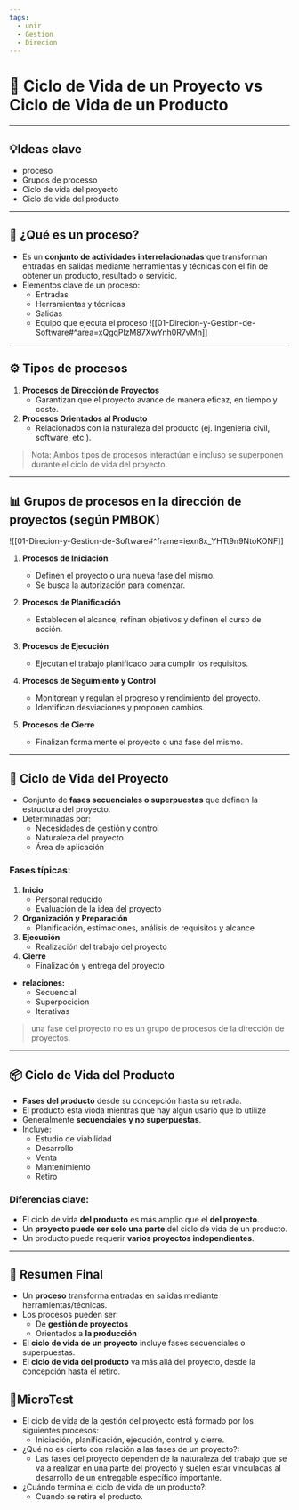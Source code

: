 ```yaml
---
tags:
  - unir
  - Gestion
  - Direcion
---
```

# 📘 Ciclo de Vida de un Proyecto vs Ciclo de Vida de un Producto

---
## 💡Ideas clave

- proceso
- Grupos de processo
- Ciclo de vida del proyecto
- Ciclo de vida del producto


---

## 🧩 ¿Qué es un proceso?

- Es un **conjunto de actividades interrelacionadas** que transforman entradas en salidas mediante herramientas y técnicas con el fin de obtener un producto, resultado o servicio.
- Elementos clave de un proceso:
  - Entradas
  - Herramientas y técnicas
  - Salidas
  - Equipo que ejecuta el proceso
![[01-Direcion-y-Gestion-de-Software#^area=xQgqPlzM87XwYnh0R7vMn]]
---

## ⚙️ Tipos de procesos

1. **Procesos de Dirección de Proyectos**  
   - Garantizan que el proyecto avance de manera eficaz, en tiempo y coste.
2. **Procesos Orientados al Producto**  
   - Relacionados con la naturaleza del producto (ej. Ingeniería civil, software, etc.).

> Nota: Ambos tipos de procesos interactúan e incluso se superponen durante el ciclo de vida del proyecto.

---

## 📊 Grupos de procesos en la dirección de proyectos (según PMBOK)
![[01-Direcion-y-Gestion-de-Software#^frame=iexn8x_YHTt9n9NtoKONF]]
1. **Procesos de Iniciación**  
   - Definen el proyecto o una nueva fase del mismo.
   - Se busca la autorización para comenzar.

2. **Procesos de Planificación**  
   - Establecen el alcance, refinan objetivos y definen el curso de acción.

3. **Procesos de Ejecución**  
   - Ejecutan el trabajo planificado para cumplir los requisitos.

4. **Procesos de Seguimiento y Control**  
   - Monitorean y regulan el progreso y rendimiento del proyecto.
   - Identifican desviaciones y proponen cambios.

5. **Procesos de Cierre**  
   - Finalizan formalmente el proyecto o una fase del mismo.

---

## 🔄 Ciclo de Vida del Proyecto

- Conjunto de **fases secuenciales o superpuestas** que definen la estructura del proyecto.
- Determinadas por:
  - Necesidades de gestión y control
  - Naturaleza del proyecto
  - Área de aplicación

### Fases típicas:
1. **Inicio**
   - Personal reducido
   - Evaluación de la idea del proyecto
2. **Organización y Preparación**
   - Planificación, estimaciones, análisis de requisitos y alcance
3. **Ejecución**
   - Realización del trabajo del proyecto
4. **Cierre**
   - Finalización y entrega del proyecto

- **relaciones:**
	- Secuencial 
	- Superpocicion
	- Iterativas
	  


> una fase del proyecto no es un grupo de procesos de la dirección de proyectos.

---

## 📦 Ciclo de Vida del Producto

- **Fases del producto** desde su concepción hasta su retirada.
- El producto esta vioda mientras que hay algun usario que lo utilize
- Generalmente **secuenciales y no superpuestas**.
- Incluye:
  - Estudio de viabilidad
  - Desarrollo
  - Venta
  - Mantenimiento
  - Retiro


### Diferencias clave:
- El ciclo de vida **del producto** es más amplio que el **del proyecto**.
- Un **proyecto puede ser solo una parte** del ciclo de vida de un producto.
- Un producto puede requerir **varios proyectos independientes**.

---

## 🧠 Resumen Final

- Un **proceso** transforma entradas en salidas mediante herramientas/técnicas.
- Los procesos pueden ser:
  - De **gestión de proyectos**
  - Orientados a **la producción**
- El **ciclo de vida de un proyecto** incluye fases secuenciales o superpuestas.
- El **ciclo de vida del producto** va más allá del proyecto, desde la concepción hasta el retiro.

## 📝MicroTest

- El ciclo de vida de la gestión del proyecto está formado por los siguientes procesos:
	- Iniciación, planificación, ejecución, control y cierre.  
- ¿Qué no es cierto con relación a las fases de un proyecto?:   
	- Las fases del proyecto dependen de la naturaleza del trabajo que se va a realizar en una parte del proyecto y suelen estar vinculadas al desarrollo de un entregable específico importante.  
- ¿Cuándo termina el ciclo de vida de un producto?:  
	- Cuando se retira el producto.  
